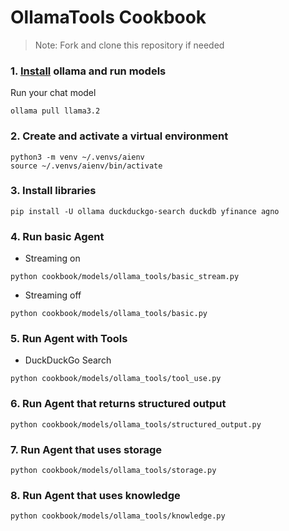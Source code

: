 # OllamaTools Cookbook

> Note: Fork and clone this repository if needed

### 1. [Install](https://github.com/ollama/ollama?tab=readme-ov-file#macos) ollama and run models

Run your chat model

```shell
ollama pull llama3.2
```

### 2. Create and activate a virtual environment

```shell
python3 -m venv ~/.venvs/aienv
source ~/.venvs/aienv/bin/activate
```

### 3. Install libraries

```shell
pip install -U ollama duckduckgo-search duckdb yfinance agno
```

### 4. Run basic Agent

- Streaming on

```shell
python cookbook/models/ollama_tools/basic_stream.py
```

- Streaming off

```shell
python cookbook/models/ollama_tools/basic.py
```

### 5. Run Agent with Tools

- DuckDuckGo Search

```shell
python cookbook/models/ollama_tools/tool_use.py
```

### 6. Run Agent that returns structured output

```shell
python cookbook/models/ollama_tools/structured_output.py
```

### 7. Run Agent that uses storage

```shell
python cookbook/models/ollama_tools/storage.py
```

### 8. Run Agent that uses knowledge

```shell
python cookbook/models/ollama_tools/knowledge.py
```
